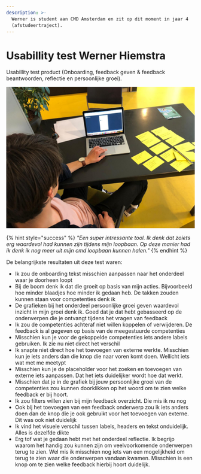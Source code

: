 ```yaml
---
description: >-
  Werner is student aan CMD Amsterdam en zit op dit moment in jaar 4
  (afstudeertraject).
---
```


# Usabillity test Werner Hiemstra

Usabillity test product \(Onboarding, feedback geven & feedback beantwoorden, reflectie en persoonlijke groei\). 

![](../../.gitbook/assets/whatsapp-image-2019-05-26-at-13.01.42.jpeg)



{% hint style="success" %}
_"Een super intressante tool. Ik denk dat zoiets erg waardevol had kunnen zijn tijdens mijn loopbaan. Op deze manier had ik denk ik nog meer uit mijn cmd loopbaan kunnen halen."_
{% endhint %}

De belangrijkste resultaten uit deze test waren:

* Ik zou de onboarding tekst misschien aanpassen naar het onderdeel waar je doorheen loopt
* Bij de boom denk ik dat die groeit op basis van mijn acties. Bijvoorbeeld hoe minder blaadjes hoe minder ik gedaan heb. De takken zouden kunnen staan voor competenties denk ik
* De grafieken bij het onderdeel persoonlijke groei geven waardevol inzicht in mijn groei denk ik. Goed dat je dat hebt gebasseerd op de onderwerpen die je ontvangt tijdens het vragen van feedback
* Ik zou de competenties achteraf niet willen koppelen of verwijderen. De feedback is al gegeven op basis van de meegestuurde competenties
* Misschien kun je voor de gekoppelde competenties iets andere labels gebruiken. Ik zie nu niet direct het verschil
* Ik snapte niet direct hoe het toevoegen van externe werkte. Misschien kun je iets anders dan die knop die naar voren komt doen. Wellicht iets wat met me meetypt
* Misschien kun je de placeholder voor het zoeken en toevoegen van externe iets aanpassen. Dat het iets duidelijker wordt hoe dat werkt.
* Misschien dat je in de grafiek bij jouw persoonlijke groei van de competenties zou kunnen doorklikken op het woord om te zien welke feedback er bij hoort.
* Ik zou filters willen zien bij mijn feedback overzicht. Die mis ik nu nog
* Ook bij het toevoegen van een feedback onderwerp zou ik iets anders doen dan de knop die je ook gebruikt voor het toevoegen van externe. Dit was ook niet duidelijk
* Ik vind het visuele verschil tussen labels, headers en tekst onduidelijk. Alles is dezelfde dikte
* Erg tof wat je gedaan hebt met het onderdeel reflectie. Ik begrijp waarom het handig zou kunnen zijn om veelvoorkomende onderwerpen terug te zien. Wel mis ik misschien nog iets van een mogelijkheid om terug te zien waar die onderwerpen vandaan kwamen. Misschien is een knop om te zien welke feedback hierbij hoort duidelijk.







